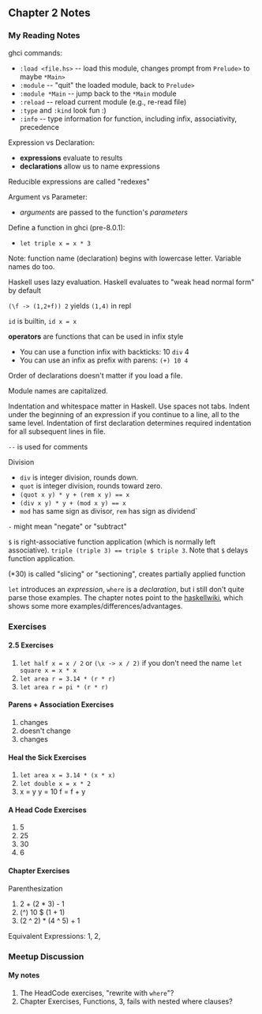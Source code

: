 ## Chapter 2 Notes

### My Reading Notes

ghci commands:
* `:load <file.hs>` -- load this module, changes prompt from `Prelude>` to maybe `*Main>`
* `:module` -- "quit" the loaded module, back to `Prelude>`
* `:module *Main` -- jump back to the `*Main` module
* `:reload` -- reload current module (e.g., re-read file)
* `:type` and `:kind` look fun :)
* `:info` -- type information for function, including infix, associativity, precedence

Expression vs Declaration:
* **expressions** evaluate to results
* **declarations** allow us to name expressions

Reducible expressions are called "redexes"

Argument vs Parameter:
* _arguments_ are passed to the function's _parameters_

Define a function in ghci (pre-8.0.1):
* `let triple x = x * 3`

Note: function name (declaration) begins with lowercase letter. Variable names do too.

Haskell uses lazy evaluation.
Haskell evaluates to "weak head normal form" by default

`(\f -> (1,2+f)) 2` yields `(1,4)` in repl

`id` is builtin, `id x = x`

**operators** are functions that can be used in infix style
* You can use a function infix with backticks: 10 `div` 4
* You can use an infix as prefix with parens: `(+) 10 4`

Order of declarations doesn't matter if you load a file.

Module names are capitalized.

Indentation and whitespace matter in Haskell. Use spaces not tabs.
Indent under the beginning of an expression if you continue to a line, all to the same level.
Indentation of first declaration determines required indentation for all subsequent lines in file.

`--` is used for comments

Division
* `div` is integer division, rounds down.
* `quot` is integer division, rounds toward zero.
* `(quot x y) * y + (rem x y) == x`
* `(div x y) * y + (mod x y) == x`
* `mod` has same sign as divisor, `rem` has sign as dividend`

`-` might mean "negate" or "subtract"

`$` is right-associative function application (which is normally left associative).
`triple (triple 3) == triple $ triple 3`. Note that `$` delays function application.

(*30) is called "slicing" or "sectioning", creates partially applied function

`let` introduces an _expression_, `where` is a _declaration_, but i still don't quite parse those examples.
The chapter notes point to the [haskellwiki](https://wiki.haskell.org/Let_vs._Where), which
shows some more examples/differences/advantages.

### Exercises

#### 2.5 Exercises

1. `let half x = x / 2` or `(\x -> x / 2)` if you don't need the name
   `let square x = x * x`
2. `let area r = 3.14 * (r * r)`
3. `let area r = pi * (r * r)`

#### Parens + Association Exercises

1. changes
2. doesn't change
3. changes

#### Heal the Sick Exercises

1. `let area x = 3.14 * (x * x)`
2. `let double x = x * 2`
3.
    x = y
    y = 10
    f = f + y

#### A Head Code Exercises

1. 5
2. 25
3. 30
4. 6

#### Chapter Exercises

Parenthesization
1. 2 + (2 * 3) - 1
2. (^) 10 $ (1 + 1)
3. (2 ^ 2) * (4 ^ 5) + 1

Equivalent Expressions: 1, 2, 

### Meetup Discussion

#### My notes

1. The HeadCode exercises, "rewrite with `where`"?
2. Chapter Exercises, Functions, 3, fails with nested where clauses?

